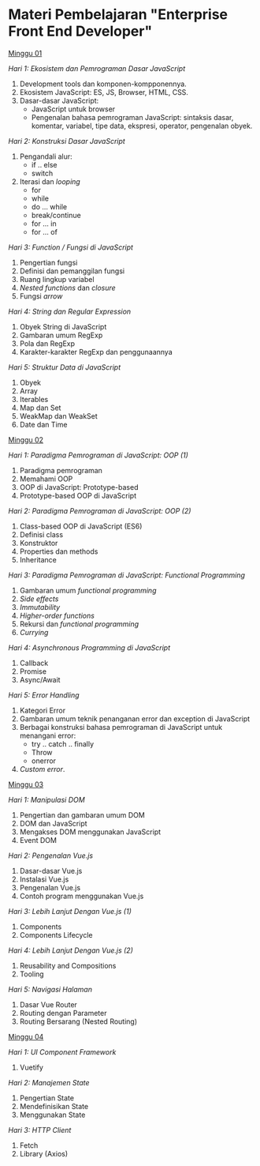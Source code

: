 # Materi Pembelajaran "Enterprise Front End Developer"

[Minggu 01](isi/01.md)

*Hari 1: Ekosistem dan Pemrograman Dasar JavaScript*

1. Development tools dan komponen-kompponennya.
2. Ekosistem JavaScript: ES, JS, Browser, HTML, CSS.
3. Dasar-dasar JavaScript: 
    * JavaScript untuk browser
    * Pengenalan bahasa pemrograman JavaScript: sintaksis dasar, komentar, variabel, tipe data,
        ekspresi, operator, pengenalan obyek.

*Hari 2: Konstruksi Dasar JavaScript*

1. Pengandali alur:
    * if .. else
    * switch
2. Iterasi dan *looping*
    * for
    * while
    * do ... while
    * break/continue
    * for ... in
    * for ... of

*Hari 3: Function / Fungsi di JavaScript*

1. Pengertian fungsi
2. Definisi dan pemanggilan fungsi
3. Ruang lingkup variabel
4. *Nested functions* dan *closure*
4. Fungsi *arrow*

*Hari 4: String dan Regular Expression*

1. Obyek String di JavaScript
2. Gambaran umum RegExp
3. Pola dan RegExp
4. Karakter-karakter RegExp dan penggunaannya

*Hari 5: Struktur Data di JavaScript*

1. Obyek
2. Array
3. Iterables
4. Map dan Set
5. WeakMap dan WeakSet
6. Date dan Time

[Minggu 02](isi/02.md)

*Hari 1: Paradigma Pemrograman di JavaScript: OOP (1)*

1. Paradigma pemrograman
2. Memahami OOP
3. OOP di JavaScript: Prototype-based
4. Prototype-based OOP di JavaScript

*Hari 2: Paradigma Pemrograman di JavaScript: OOP (2)*

1. Class-based OOP di JavaScript (ES6)
2. Definisi class
3. Konstruktor
4. Properties dan methods
5. Inheritance

*Hari 3: Paradigma Pemrograman di JavaScript: Functional Programming*

1. Gambaran umum *functional programming*
2. *Side effects*
3. *Immutability*
4. *Higher-order functions*
5. Rekursi dan *functional programming*
6. *Currying*

*Hari 4: Asynchronous Programming di JavaScript*

1. Callback
2. Promise
3. Async/Await

*Hari 5: Error Handling*

1. Kategori Error
2. Gambaran umum teknik penanganan error dan exception di JavaScript
3. Berbagai konstruksi bahasa pemrograman di JavaScript untuk menangani error:
   * try .. catch .. finally
   * Throw
   * onerror
4. *Custom error*.

[Minggu 03](isi/03.md)

*Hari 1: Manipulasi DOM*

1. Pengertian dan gambaran umum DOM
2. DOM dan JavaScript
3. Mengakses DOM menggunakan JavaScript
4. Event DOM

*Hari 2: Pengenalan Vue.js*

1. Dasar-dasar Vue.js
2. Instalasi Vue.js
3. Pengenalan Vue.js
4. Contoh program menggunakan Vue.js

*Hari 3: Lebih Lanjut Dengan Vue.js (1)*

1. Components
2. Components Lifecycle

*Hari 4: Lebih Lanjut Dengan Vue.js (2)*

1. Reusability and Compositions
2. Tooling

*Hari 5: Navigasi Halaman*

1. Dasar Vue Router
2. Routing dengan Parameter
3. Routing Bersarang (Nested Routing)

[Minggu 04](isi/04.md)

*Hari 1: UI Component Framework*

1. Vuetify

*Hari 2: Manajemen State*

1. Pengertian State
2. Mendefinisikan State
3. Menggunakan State

*Hari 3: HTTP Client*

1. Fetch
2. Library (Axios)

